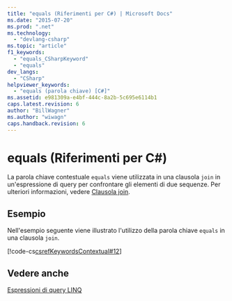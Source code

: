 ```yaml
---
title: "equals (Riferimenti per C#) | Microsoft Docs"
ms.date: "2015-07-20"
ms.prod: ".net"
ms.technology: 
  - "devlang-csharp"
ms.topic: "article"
f1_keywords: 
  - "equals_CSharpKeyword"
  - "equals"
dev_langs: 
  - "CSharp"
helpviewer_keywords: 
  - "equals (parola chiave) [C#]"
ms.assetid: e981309a-e4bf-444c-8a2b-5c695e6114b1
caps.latest.revision: 6
author: "BillWagner"
ms.author: "wiwagn"
caps.handback.revision: 6
---
```

# equals (Riferimenti per C#)
La parola chiave contestuale `equals` viene utilizzata in una clausola `join` in un'espressione di query per confrontare gli elementi di due sequenze.  Per ulteriori informazioni, vedere [Clausola join](../../../csharp/language-reference/keywords/join-clause.md).  
  
## Esempio  
 Nell'esempio seguente viene illustrato l'utilizzo della parola chiave `equals` in una clausola `join`.  
  
 [!code-cs[csrefKeywordsContextual#12](../../../csharp/language-reference/keywords/codesnippet/csharp/equals_1.cs)]  
  
## Vedere anche  
 [Espressioni di query LINQ](../../../csharp/programming-guide/linq-query-expressions/index.md)